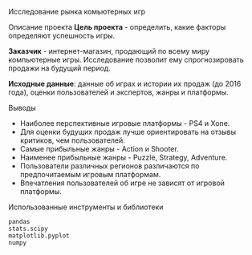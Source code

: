 Исследование рынка комьютерных игр

 Описание проекта
**Цель проекта** - определить, какие факторы определяют успешность игры.

**Заказчик** - интернет-магазин, продающий по всему миру компьютерные игры. Исследование позволит ему спрогнозировать продажи на будущий период.

**Исходные данные**: данные об играх и истории их продаж (до 2016 года), оценки пользователей и экспертов, жанры и платформы.

Выводы
* Наиболее перспективные игровые платформы - PS4 и Xone.
* Для оценки будущих продаж лучше ориентировать на отзывы критиков, чем пользователей.
* Самые прибыльные жанры - Action и Shooter.
* Наименее прибыльные жанры - Puzzle, Strategy, Adventure.
* Пользователи различных регионов различаются по предпочитаемым игровым платформам.
* Впечатления пользователей об игре не зависят от игровой платформы.

 Использованные инструменты и библиотеки
```
pandas
stats.scipy
matplotlib.pyplot
numpy
```
